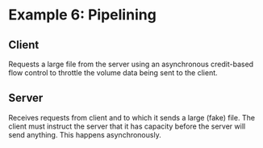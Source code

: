 # Example 6: Pipelining

## Client

Requests a large file from the server using an asynchronous credit-based
flow control to throttle the volume data being sent to the client.

## Server

Receives requests from client and to which it sends a large (fake) file.
The client must instruct the server that it has capacity before the server
will send anything. This happens asynchronously.







